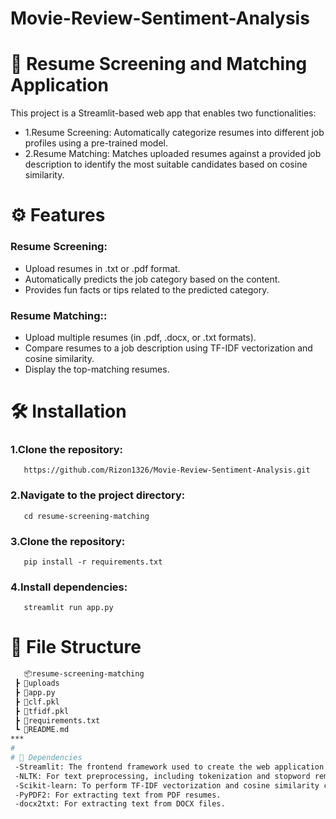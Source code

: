 # Movie-Review-Sentiment-Analysis
# 📄 Resume Screening and Matching Application
This project is a Streamlit-based web app that enables two functionalities:

- 1.Resume Screening: Automatically categorize resumes into different job profiles using a pre-trained model.
- 2.Resume Matching: Matches uploaded resumes against a provided job description to identify the most suitable candidates based on cosine similarity.

# ⚙️ Features
 ### Resume Screening:
 - Upload resumes in .txt or .pdf format.
 - Automatically predicts the job category based on the content.
 - Provides fun facts or tips related to the predicted category.

 ### Resume Matching::
 - Upload multiple resumes (in .pdf, .docx, or .txt formats).
 - Compare resumes to a job description using TF-IDF vectorization and cosine similarity.
 - Display the top-matching resumes.

# 🛠️ Installation
 ### 1.Clone the repository: 
       https://github.com/Rizon1326/Movie-Review-Sentiment-Analysis.git      
 ### 2.Navigate to the project directory:
       cd resume-screening-matching
 ### 3.Clone the repository:
       pip install -r requirements.txt
 ### 4.Install dependencies:
       streamlit run app.py
       

# 📂 File Structure
```bash
   📦resume-screening-matching
 ┣ 📂uploads
 ┣ 📜app.py
 ┣ 📜clf.pkl
 ┣ 📜tfidf.pkl
 ┣ 📜requirements.txt
 ┗ 📜README.md
***
# 
# 🧰 Dependencies
 -Streamlit: The frontend framework used to create the web application.
 -NLTK: For text preprocessing, including tokenization and stopword removal.
 -Scikit-learn: To perform TF-IDF vectorization and cosine similarity calculations.
 -PyPDF2: For extracting text from PDF resumes.
 -docx2txt: For extracting text from DOCX files.


 

   


